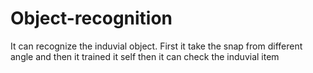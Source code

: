 # Object-recognition
It can recognize the induvial object. First it take the snap from different angle and then it trained it self then it can check the induvial item  
